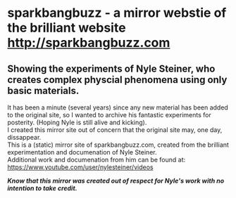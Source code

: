 # sparkbangbuzz - a mirror webstie of the brilliant website http://sparkbangbuzz.com 
## Showing the experiments of Nyle Steiner, who creates complex physcial phenomena using only basic materials.

It has been a minute (several years) since any new material has been added to the original site, so I wanted 
to archive his fantastic experiments for posterity.  (Hoping Nyle is still alive and kicking).  
I created this mirror site out of concern that the original site may, one day, dissappear.  
This is a (static) mirror site of sparkbangbuzz.com, created from the brilliant experimentation and documenation of Nyle Steiner.  
Additional work and documenation from him can be found at: 
https://www.youtube.com/user/nylesteiner/videos

**_Know that this mirror was created out of respect for Nyle's work with no intention to take credit._** 
